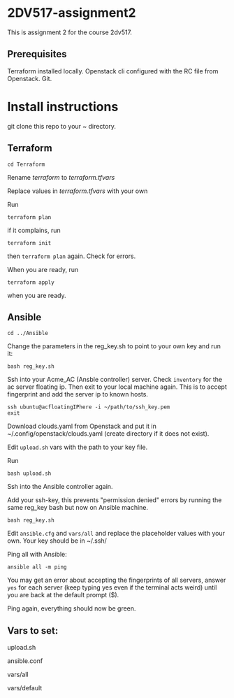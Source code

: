 # 2DV517-assignment2

This is assignment 2 for the course 2dv517.

## Prerequisites

Terraform installed locally. Openstack cli configured with the RC file from Openstack. Git.

# Install instructions

git clone this repo to your ~ directory.

## Terraform
    cd Terraform

Rename *terraform* to *terraform.tfvars*

Replace values in *terraform.tfvars* with your own

Run 

    terraform plan

if it complains, run 

    terraform init

then <code>terraform plan</code> again. Check for errors. 

When you are ready, run

    terraform apply 

when you are ready.

## Ansible
    cd ../Ansible

Change the parameters in the reg_key.sh to point to your own key and run it:

    bash reg_key.sh

Ssh into your Acme_AC (Ansble controller) server. Check <code>inventory</code> for the ac server floating ip. Then exit to your local machine again. This is to accept fingerprint and add the server ip to known hosts.

    ssh ubuntu@acfloatingIPhere -i ~/path/to/ssh_key.pem
    exit

Download clouds.yaml from Openstack and put it in ~/.config/openstack/clouds.yaml (create directory if it does not exist).

Edit <code>upload.sh</code> vars with the path to your key file.

Run

    bash upload.sh

Ssh into the Ansible controller again.

Add your ssh-key, this prevents "permission denied" errors by running the same reg_key bash but now on Ansible machine.

    bash reg_key.sh

Edit <code>ansible.cfg</code> and <code>vars/all</code> and replace the placeholder values with your own. Your key should be in ~/.ssh/

Ping all with Ansible:

    ansible all -m ping

You may get an error about accepting the fingerprints of all servers, answer <code>yes</code> for each server (keep typing yes even if the terminal acts weird) until you are back at the default prompt ($).

Ping again, everything should now be green.

## Vars to set:
upload.sh

ansible.conf

vars/all

vars/default
